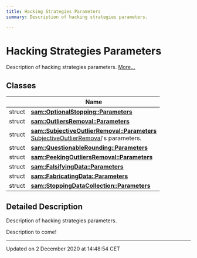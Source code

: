 ```yaml
---
title: Hacking Strategies Parameters
summary: Description of hacking strategies parameters.  

---
```


# Hacking Strategies Parameters




Description of hacking strategies parameters.  [More...](#detailed-description)






## Classes

|                | Name           |
| -------------- | -------------- |
| struct | **[sam::OptionalStopping::Parameters](/doxygen/Classes/structsam_1_1_optional_stopping_1_1_parameters/)**  |
| struct | **[sam::OutliersRemoval::Parameters](/doxygen/Classes/structsam_1_1_outliers_removal_1_1_parameters/)**  |
| struct | **[sam::SubjectiveOutlierRemoval::Parameters](/doxygen/Classes/structsam_1_1_subjective_outlier_removal_1_1_parameters/)** <br>[SubjectiveOutlierRemoval](/doxygen/Classes/classsam_1_1_subjective_outlier_removal/)'s parameters.  |
| struct | **[sam::QuestionableRounding::Parameters](/doxygen/Classes/structsam_1_1_questionable_rounding_1_1_parameters/)**  |
| struct | **[sam::PeekingOutliersRemoval::Parameters](/doxygen/Classes/structsam_1_1_peeking_outliers_removal_1_1_parameters/)**  |
| struct | **[sam::FalsifyingData::Parameters](/doxygen/Classes/structsam_1_1_falsifying_data_1_1_parameters/)**  |
| struct | **[sam::FabricatingData::Parameters](/doxygen/Classes/structsam_1_1_fabricating_data_1_1_parameters/)**  |
| struct | **[sam::StoppingDataCollection::Parameters](/doxygen/Classes/structsam_1_1_stopping_data_collection_1_1_parameters/)**  |








## Detailed Description

Description of hacking strategies parameters. 


























Description to come! 








-------------------------------

Updated on  2 December 2020 at 14:48:54 CET
